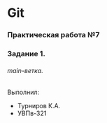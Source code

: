 # Git
### Практическая работа №7
### Задание 1.
###### main-ветка. 
Выполнил:
* Турниров К.А.
* УВПв-321
